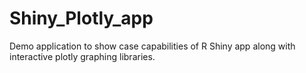 # Shiny_Plotly_app
Demo application to show case capabilities of R Shiny app along with interactive plotly graphing libraries.
